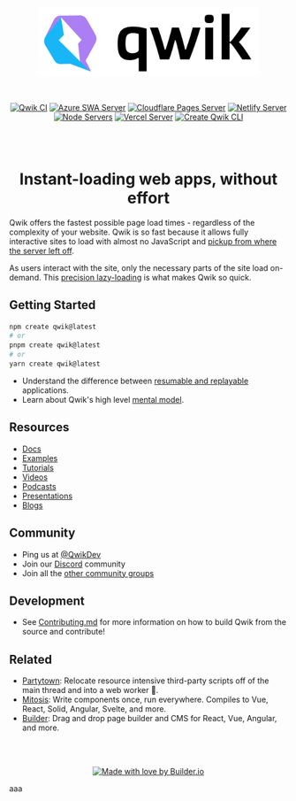 <br>
<p align="center">
  <img alt="Qwik Logo" width="400" src="https://raw.githubusercontent.com/BuilderIO/qwik/main/.github/assets/qwik-logo.svg" />
</p>
<br>
<p align="center">
   <a href="https://github.com/BuilderIO/qwik/actions/workflows/ci.yml"><img src="https://github.com/BuilderIO/qwik/actions/workflows/ci.yml/badge.svg?event=push" alt="Qwik CI"></a>
   <a href="https://github.com/BuilderIO/qwik-city-e2e/actions/workflows/azure.yml"><img src="https://github.com/BuilderIO/qwik-city-e2e/actions/workflows/azure.yml/badge.svg" alt="Azure SWA Server"></a>
   <a href="https://github.com/BuilderIO/qwik-city-e2e/actions/workflows/cloudflare.yml"><img src="https://github.com/BuilderIO/qwik-city-e2e/actions/workflows/cloudflare.yml/badge.svg" alt="Cloudflare Pages Server"></a>
   <a href="https://github.com/BuilderIO/qwik-city-e2e/actions/workflows/netlify.yml"><img src="https://github.com/BuilderIO/qwik-city-e2e/actions/workflows/netlify.yml/badge.svg" alt="Netlify Server"></a>
   <a href="https://github.com/BuilderIO/qwik-city-e2e/actions/workflows/node.yml"><img src="https://github.com/BuilderIO/qwik-city-e2e/actions/workflows/node.yml/badge.svg" alt="Node Servers"></a>
   <a href="https://github.com/BuilderIO/qwik-city-e2e/actions/workflows/vercel.yml"><img src="https://github.com/BuilderIO/qwik-city-e2e/actions/workflows/vercel.yml/badge.svg" alt="Vercel Server"></a>
   <a href="https://github.com/BuilderIO/qwik-city-e2e/actions/workflows/cli.yml"><img src="https://github.com/BuilderIO/qwik-city-e2e/actions/workflows/cli.yml/badge.svg" alt="Create Qwik CLI"></a>
</p>
<br>
<br>

<h1 align="center">Instant-loading web apps, without effort</h1>

Qwik offers the fastest possible page load times - regardless of the complexity of your website. Qwik is so fast because it allows fully interactive sites to load with almost no JavaScript and [pickup from where the server left off](https://qwik.builder.io/docs/concepts/resumable/).

As users interact with the site, only the necessary parts of the site load on-demand. This [precision lazy-loading](https://qwik.builder.io/docs/concepts/progressive/) is what makes Qwik so quick.

## Getting Started

```sh
npm create qwik@latest
# or
pnpm create qwik@latest
# or
yarn create qwik@latest
```

- Understand the difference between [resumable and replayable](https://qwik.builder.io/docs/concepts/resumable/) applications.
- Learn about Qwik's high level [mental model](https://qwik.builder.io/docs/think-qwik/).

## Resources

- [Docs](https://qwik.builder.io/)
- [Examples](https://qwik.builder.io/examples/introduction/hello-world/)
- [Tutorials](https://qwik.builder.io/tutorial/welcome/overview/)
- [Videos](https://qwik.builder.io/media/#videos)
- [Podcasts](https://qwik.builder.io/media/#podcasts)
- [Presentations](https://qwik.builder.io/media/#presentations)
- [Blogs](https://qwik.builder.io/media/#blogs)

## Community

- Ping us at [@QwikDev](https://twitter.com/QwikDev)
- Join our [Discord](https://qwik.builder.io/chat) community
- Join all the [other community groups](https://qwikcommunity.com)

## Development

- See [Contributing.md](https://github.com/BuilderIO/qwik/blob/main/CONTRIBUTING.md) for more information on how to build Qwik from the source and contribute!

## Related

- [Partytown](https://partytown.builder.io/): Relocate resource intensive third-party scripts off of the main thread and into a web worker 🎉.
- [Mitosis](https://github.com/BuilderIO/mitosis): Write components once, run everywhere. Compiles to Vue, React, Solid, Angular, Svelte, and more.
- [Builder](https://github.com/BuilderIO/builder): Drag and drop page builder and CMS for React, Vue, Angular, and more.

<br>
<br>

<p align="center">
   <a href="https://www.builder.io/m/developers">
      <picture>
         <source media="(prefers-color-scheme: dark)" srcset="https://user-images.githubusercontent.com/844291/230786554-eb225eeb-2f6b-4286-b8c2-535b1131744a.png">
         <img width="250" alt="Made with love by Builder.io" src="https://user-images.githubusercontent.com/844291/230786555-a58479e4-75f3-4222-a6eb-74c5af953eac.png">
       </picture>
   </a>
</p>
aaa
